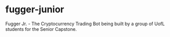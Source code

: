 # fugger-junior
Fugger Jr. - The Cryptocurrency Trading Bot being built by a group of UofL students for the Senior Capstone.

